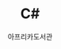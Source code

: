 ---
layout: redirect
title: C#
description: 직관적인 객체지향 언어
category: C#
permalink: /csharp/
author: 아프리카도서관
---
